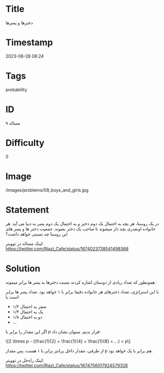 # Title
دخترها و پسرها
# Timestamp
2023-06-28 06:24
# Tags
probability
# ID
مساله ۹
# Difficulty
0
# Image
/images/problems/09_boys_and_girls.jpg
# Statement
در یک روستا، هر بچه به احتمال یک دوم دختر و به احتمال یک دوم پسر به دنیا می آید. هر خانواده اونقدری بچه دار میشوند تا صاحب یک دختر بشوند. جمعیت دختر ها و پسر های این روستا چه نسبتی خواهد داشت؟

لینک مساله در توویتر: https://twitter.com/Riazi_Cafe/status/1674023738541498368

# Solution

همونطور که تعداد زیادی از دوستان اشاره کردند نسبت دخترها به پسر ها برابر میمونه.

با این استراتژی، تعداد دخترهای هر خانواده دقیقا برابر با ۱ خواهد بود. تعداد پسر ها برابر است با:

* صفر به احتمال ۱/۲
* یک به احتمال ۱/۴
* دو به احتمال ۱/۸
* ...

اگر این مقدار را برابر با p قرار بدیم، میتوان نشان داد:

\\[2 \times p - (\frac{1}{2} + \frac{1}{4} + \frac{1}{8} + ...) = p\\]

از طرفی، مقدار داخل پرانتز برابر با ۱ هست، پس مقدار p هم برابر با یک خواهد بود.


لینک راه‌حل در توویتر: https://twitter.com/Riazi_Cafe/status/1674756017924579328
